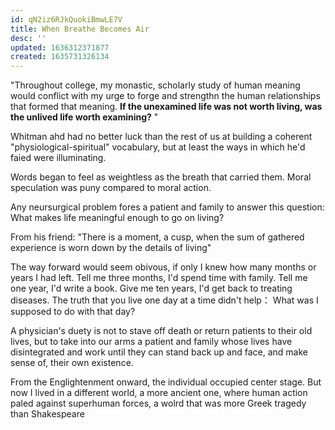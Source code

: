 ```yaml
---
id: qN2iz6RJkQuokiBmwLE7V
title: When Breathe Becomes Air
desc: ''
updated: 1636312371877
created: 1635731326134
---
```


"Throughout college, my monastic, scholarly study of human meaning would conflict with my urge to forge and strengthn the human relationships that formed that meaning. **If the unexamined life was not worth living, was the unlived life worth examining?** "

Whitman ahd had no better luck than the rest of us at building a coherent "physiological-spiritual" vocabulary, but at least the ways in which he'd faied were illuminating.

Words began to feel as weightless as the breath that carried them. Moral speculation was puny compared to moral action. 

Any neursurgical problem fores a patient and family to answer this question: What makes life meaningful enough to go on living? 

From his friend: "There is a moment, a cusp, when the sum of gathered experience is worn down by the details of living"

The way forward would seem obivous, if only I knew how many months or years I had left. Tell me three months, I'd spend time with family. Tell me one year, I'd write a book. Give me ten years, I'd get back to treating diseases. The truth that you live one day at a time didn't help： What was I supposed to do with that day? 

A physician's duety is not to stave off death or return patients to their old lives, but to take into our arms a patient and family whose lives have disintegrated and work until they can stand back up and face, and make sense of, their own existence. 

From the Englightenment onward, the individual occupied center stage. But now I lived in a different world, a more ancient one, where human action paled against superhuman forces, a wolrd that was more Greek tragedy than Shakespeare